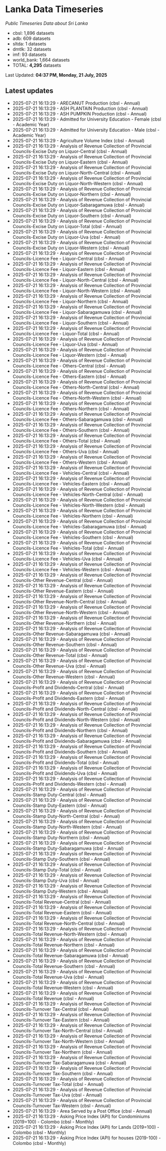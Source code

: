 # Lanka Data Timeseries
*Public Timeseries Data about Sri Lanka*

* cbsl: 1,896 datasets
* adb: 609 datasets
* sltda: 1 datasets
* dmtlk: 32 datasets
* imf: 93 datasets
* world_bank: 1,664 datasets
* TOTAL: **4,295** datasets

Last Updated: **04:37 PM, Monday, 21 July, 2025**

## Latest updates

* 2025-07-21 16:13:29 - ARECANUT Production (cbsl - Annual)
* 2025-07-21 16:13:29 - ASH PLANTAIN Production (cbsl - Annual)
* 2025-07-21 16:13:29 - ASH PUMPKIN Production (cbsl - Annual)
* 2025-07-21 16:13:29 - Admitted for University Education - Female (cbsl - Academic Year)
* 2025-07-21 16:13:29 - Admitted for University Education - Male (cbsl - Academic Year)
* 2025-07-21 16:13:29 - Agriculture Volume Index (cbsl - Annual)
* 2025-07-21 16:13:29 - Analysis of Revenue Collection of Provincial Councils-Excise Duty on Liquor-Central (cbsl - Annual)
* 2025-07-21 16:13:29 - Analysis of Revenue Collection of Provincial Councils-Excise Duty on Liquor-Eastern (cbsl - Annual)
* 2025-07-21 16:13:29 - Analysis of Revenue Collection of Provincial Councils-Excise Duty on Liquor-North-Central (cbsl - Annual)
* 2025-07-21 16:13:29 - Analysis of Revenue Collection of Provincial Councils-Excise Duty on Liquor-North-Western (cbsl - Annual)
* 2025-07-21 16:13:29 - Analysis of Revenue Collection of Provincial Councils-Excise Duty on Liquor-Northern (cbsl - Annual)
* 2025-07-21 16:13:29 - Analysis of Revenue Collection of Provincial Councils-Excise Duty on Liquor-Sabaragamuwa (cbsl - Annual)
* 2025-07-21 16:13:29 - Analysis of Revenue Collection of Provincial Councils-Excise Duty on Liquor-Southern (cbsl - Annual)
* 2025-07-21 16:13:29 - Analysis of Revenue Collection of Provincial Councils-Excise Duty on Liquor-Total (cbsl - Annual)
* 2025-07-21 16:13:29 - Analysis of Revenue Collection of Provincial Councils-Excise Duty on Liquor-Uva (cbsl - Annual)
* 2025-07-21 16:13:29 - Analysis of Revenue Collection of Provincial Councils-Excise Duty on Liquor-Western (cbsl - Annual)
* 2025-07-21 16:13:29 - Analysis of Revenue Collection of Provincial Councils-Licence Fee - Liquor-Central (cbsl - Annual)
* 2025-07-21 16:13:29 - Analysis of Revenue Collection of Provincial Councils-Licence Fee - Liquor-Eastern (cbsl - Annual)
* 2025-07-21 16:13:29 - Analysis of Revenue Collection of Provincial Councils-Licence Fee - Liquor-North-Central (cbsl - Annual)
* 2025-07-21 16:13:29 - Analysis of Revenue Collection of Provincial Councils-Licence Fee - Liquor-North-Western (cbsl - Annual)
* 2025-07-21 16:13:29 - Analysis of Revenue Collection of Provincial Councils-Licence Fee - Liquor-Northern (cbsl - Annual)
* 2025-07-21 16:13:29 - Analysis of Revenue Collection of Provincial Councils-Licence Fee - Liquor-Sabaragamuwa (cbsl - Annual)
* 2025-07-21 16:13:29 - Analysis of Revenue Collection of Provincial Councils-Licence Fee - Liquor-Southern (cbsl - Annual)
* 2025-07-21 16:13:29 - Analysis of Revenue Collection of Provincial Councils-Licence Fee - Liquor-Total (cbsl - Annual)
* 2025-07-21 16:13:29 - Analysis of Revenue Collection of Provincial Councils-Licence Fee - Liquor-Uva (cbsl - Annual)
* 2025-07-21 16:13:29 - Analysis of Revenue Collection of Provincial Councils-Licence Fee - Liquor-Western (cbsl - Annual)
* 2025-07-21 16:13:29 - Analysis of Revenue Collection of Provincial Councils-Licence Fee - Others-Central (cbsl - Annual)
* 2025-07-21 16:13:29 - Analysis of Revenue Collection of Provincial Councils-Licence Fee - Others-Eastern (cbsl - Annual)
* 2025-07-21 16:13:29 - Analysis of Revenue Collection of Provincial Councils-Licence Fee - Others-North-Central (cbsl - Annual)
* 2025-07-21 16:13:29 - Analysis of Revenue Collection of Provincial Councils-Licence Fee - Others-North-Western (cbsl - Annual)
* 2025-07-21 16:13:29 - Analysis of Revenue Collection of Provincial Councils-Licence Fee - Others-Northern (cbsl - Annual)
* 2025-07-21 16:13:29 - Analysis of Revenue Collection of Provincial Councils-Licence Fee - Others-Sabaragamuwa (cbsl - Annual)
* 2025-07-21 16:13:29 - Analysis of Revenue Collection of Provincial Councils-Licence Fee - Others-Southern (cbsl - Annual)
* 2025-07-21 16:13:29 - Analysis of Revenue Collection of Provincial Councils-Licence Fee - Others-Total (cbsl - Annual)
* 2025-07-21 16:13:29 - Analysis of Revenue Collection of Provincial Councils-Licence Fee - Others-Uva (cbsl - Annual)
* 2025-07-21 16:13:29 - Analysis of Revenue Collection of Provincial Councils-Licence Fee - Others-Western (cbsl - Annual)
* 2025-07-21 16:13:29 - Analysis of Revenue Collection of Provincial Councils-Licence Fee - Vehicles-Central (cbsl - Annual)
* 2025-07-21 16:13:29 - Analysis of Revenue Collection of Provincial Councils-Licence Fee - Vehicles-Eastern (cbsl - Annual)
* 2025-07-21 16:13:29 - Analysis of Revenue Collection of Provincial Councils-Licence Fee - Vehicles-North-Central (cbsl - Annual)
* 2025-07-21 16:13:29 - Analysis of Revenue Collection of Provincial Councils-Licence Fee - Vehicles-North-Western (cbsl - Annual)
* 2025-07-21 16:13:29 - Analysis of Revenue Collection of Provincial Councils-Licence Fee - Vehicles-Northern (cbsl - Annual)
* 2025-07-21 16:13:29 - Analysis of Revenue Collection of Provincial Councils-Licence Fee - Vehicles-Sabaragamuwa (cbsl - Annual)
* 2025-07-21 16:13:29 - Analysis of Revenue Collection of Provincial Councils-Licence Fee - Vehicles-Southern (cbsl - Annual)
* 2025-07-21 16:13:29 - Analysis of Revenue Collection of Provincial Councils-Licence Fee - Vehicles-Total (cbsl - Annual)
* 2025-07-21 16:13:29 - Analysis of Revenue Collection of Provincial Councils-Licence Fee - Vehicles-Uva (cbsl - Annual)
* 2025-07-21 16:13:29 - Analysis of Revenue Collection of Provincial Councils-Licence Fee - Vehicles-Western (cbsl - Annual)
* 2025-07-21 16:13:29 - Analysis of Revenue Collection of Provincial Councils-Other Revenue-Central (cbsl - Annual)
* 2025-07-21 16:13:29 - Analysis of Revenue Collection of Provincial Councils-Other Revenue-Eastern (cbsl - Annual)
* 2025-07-21 16:13:29 - Analysis of Revenue Collection of Provincial Councils-Other Revenue-North-Central (cbsl - Annual)
* 2025-07-21 16:13:29 - Analysis of Revenue Collection of Provincial Councils-Other Revenue-North-Western (cbsl - Annual)
* 2025-07-21 16:13:29 - Analysis of Revenue Collection of Provincial Councils-Other Revenue-Northern (cbsl - Annual)
* 2025-07-21 16:13:29 - Analysis of Revenue Collection of Provincial Councils-Other Revenue-Sabaragamuwa (cbsl - Annual)
* 2025-07-21 16:13:29 - Analysis of Revenue Collection of Provincial Councils-Other Revenue-Southern (cbsl - Annual)
* 2025-07-21 16:13:29 - Analysis of Revenue Collection of Provincial Councils-Other Revenue-Total (cbsl - Annual)
* 2025-07-21 16:13:29 - Analysis of Revenue Collection of Provincial Councils-Other Revenue-Uva (cbsl - Annual)
* 2025-07-21 16:13:29 - Analysis of Revenue Collection of Provincial Councils-Other Revenue-Western (cbsl - Annual)
* 2025-07-21 16:13:29 - Analysis of Revenue Collection of Provincial Councils-Profit and Dividends-Central (cbsl - Annual)
* 2025-07-21 16:13:29 - Analysis of Revenue Collection of Provincial Councils-Profit and Dividends-Eastern (cbsl - Annual)
* 2025-07-21 16:13:29 - Analysis of Revenue Collection of Provincial Councils-Profit and Dividends-North-Central (cbsl - Annual)
* 2025-07-21 16:13:29 - Analysis of Revenue Collection of Provincial Councils-Profit and Dividends-North-Western (cbsl - Annual)
* 2025-07-21 16:13:29 - Analysis of Revenue Collection of Provincial Councils-Profit and Dividends-Northern (cbsl - Annual)
* 2025-07-21 16:13:29 - Analysis of Revenue Collection of Provincial Councils-Profit and Dividends-Sabaragamuwa (cbsl - Annual)
* 2025-07-21 16:13:29 - Analysis of Revenue Collection of Provincial Councils-Profit and Dividends-Southern (cbsl - Annual)
* 2025-07-21 16:13:29 - Analysis of Revenue Collection of Provincial Councils-Profit and Dividends-Total (cbsl - Annual)
* 2025-07-21 16:13:29 - Analysis of Revenue Collection of Provincial Councils-Profit and Dividends-Uva (cbsl - Annual)
* 2025-07-21 16:13:29 - Analysis of Revenue Collection of Provincial Councils-Profit and Dividends-Western (cbsl - Annual)
* 2025-07-21 16:13:29 - Analysis of Revenue Collection of Provincial Councils-Stamp Duty-Central (cbsl - Annual)
* 2025-07-21 16:13:29 - Analysis of Revenue Collection of Provincial Councils-Stamp Duty-Eastern (cbsl - Annual)
* 2025-07-21 16:13:29 - Analysis of Revenue Collection of Provincial Councils-Stamp Duty-North-Central (cbsl - Annual)
* 2025-07-21 16:13:29 - Analysis of Revenue Collection of Provincial Councils-Stamp Duty-North-Western (cbsl - Annual)
* 2025-07-21 16:13:29 - Analysis of Revenue Collection of Provincial Councils-Stamp Duty-Northern (cbsl - Annual)
* 2025-07-21 16:13:29 - Analysis of Revenue Collection of Provincial Councils-Stamp Duty-Sabaragamuwa (cbsl - Annual)
* 2025-07-21 16:13:29 - Analysis of Revenue Collection of Provincial Councils-Stamp Duty-Southern (cbsl - Annual)
* 2025-07-21 16:13:29 - Analysis of Revenue Collection of Provincial Councils-Stamp Duty-Total (cbsl - Annual)
* 2025-07-21 16:13:29 - Analysis of Revenue Collection of Provincial Councils-Stamp Duty-Uva (cbsl - Annual)
* 2025-07-21 16:13:29 - Analysis of Revenue Collection of Provincial Councils-Stamp Duty-Western (cbsl - Annual)
* 2025-07-21 16:13:29 - Analysis of Revenue Collection of Provincial Councils-Total Revenue-Central (cbsl - Annual)
* 2025-07-21 16:13:29 - Analysis of Revenue Collection of Provincial Councils-Total Revenue-Eastern (cbsl - Annual)
* 2025-07-21 16:13:29 - Analysis of Revenue Collection of Provincial Councils-Total Revenue-North-Central (cbsl - Annual)
* 2025-07-21 16:13:29 - Analysis of Revenue Collection of Provincial Councils-Total Revenue-North-Western (cbsl - Annual)
* 2025-07-21 16:13:29 - Analysis of Revenue Collection of Provincial Councils-Total Revenue-Northern (cbsl - Annual)
* 2025-07-21 16:13:29 - Analysis of Revenue Collection of Provincial Councils-Total Revenue-Sabaragamuwa (cbsl - Annual)
* 2025-07-21 16:13:29 - Analysis of Revenue Collection of Provincial Councils-Total Revenue-Southern (cbsl - Annual)
* 2025-07-21 16:13:29 - Analysis of Revenue Collection of Provincial Councils-Total Revenue-Uva (cbsl - Annual)
* 2025-07-21 16:13:29 - Analysis of Revenue Collection of Provincial Councils-Total Revenue-Western (cbsl - Annual)
* 2025-07-21 16:13:29 - Analysis of Revenue Collection of Provincial Councils-Total Revenue (cbsl - Annual)
* 2025-07-21 16:13:29 - Analysis of Revenue Collection of Provincial Councils-Turnover Tax-Central (cbsl - Annual)
* 2025-07-21 16:13:29 - Analysis of Revenue Collection of Provincial Councils-Turnover Tax-Eastern (cbsl - Annual)
* 2025-07-21 16:13:29 - Analysis of Revenue Collection of Provincial Councils-Turnover Tax-North-Central (cbsl - Annual)
* 2025-07-21 16:13:29 - Analysis of Revenue Collection of Provincial Councils-Turnover Tax-North-Western (cbsl - Annual)
* 2025-07-21 16:13:29 - Analysis of Revenue Collection of Provincial Councils-Turnover Tax-Northern (cbsl - Annual)
* 2025-07-21 16:13:29 - Analysis of Revenue Collection of Provincial Councils-Turnover Tax-Sabaragamuwa (cbsl - Annual)
* 2025-07-21 16:13:29 - Analysis of Revenue Collection of Provincial Councils-Turnover Tax-Southern (cbsl - Annual)
* 2025-07-21 16:13:29 - Analysis of Revenue Collection of Provincial Councils-Turnover Tax-Total (cbsl - Annual)
* 2025-07-21 16:13:29 - Analysis of Revenue Collection of Provincial Councils-Turnover Tax-Uva (cbsl - Annual)
* 2025-07-21 16:13:29 - Analysis of Revenue Collection of Provincial Councils-Turnover Tax-Western (cbsl - Annual)
* 2025-07-21 16:13:29 - Area Served by a Post Office (cbsl - Annual)
* 2025-07-21 16:13:29 - Asking Price Index (API) for Condominiums (2019=100) - Colombo (cbsl - Monthly)
* 2025-07-21 16:13:29 - Asking Price Index (API) for Lands (2019=100) - Colombo (cbsl - Monthly)
* 2025-07-21 16:13:29 - Asking Price Index (API) for houses (2019-100) - Colombo (cbsl - Monthly)